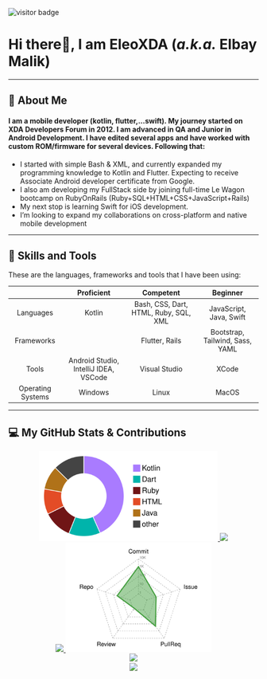 ![visitor badge](https://visitor-badge.glitch.me/badge?page_id=EleoXDA.visitor-badge&left_color=red&right_color=green&left_text=Number%20of%20Visitors)
# **Hi there👋, I am EleoXDA (*a.k.a.* Elbay Malik)**
  
---
## :information_desk_person:  About Me
#### I am a mobile developer (kotlin, flutter,...swift). My journey started on XDA Developers Forum in 2012. I am advanced in QA and Junior in Android Development. I have edited several apps and have worked with custom ROM/firmware for several devices. Following that:

- I started with simple Bash & XML, and currently expanded my programming knowledge to Kotlin and Flutter. Expecting to receive Associate Android developer certificate from Google.
- I also am developing my FullStack side by joining full-time Le Wagon bootcamp on RubyOnRails (Ruby+SQL+HTML+CSS+JavaScript+Rails)
- My next stop is learning Swift for iOS development.
- I’m looking to expand my collaborations on cross-platform and native mobile development

---

## :wrench:  Skills and Tools

These are the languages, frameworks and tools that I have been using:  


| | Proficient | Competent | Beginner |
| :-: | :-: | :-: | :-: |
| Languages | Kotlin | Bash, CSS, Dart, HTML, Ruby, SQL, XML | JavaScript, Java, Swift |
| Frameworks | | Flutter, Rails | Bootstrap, Tailwind, Sass, YAML |
| Tools | Android Studio, IntelliJ IDEA, VSCode | Visual Studio | XCode |
| Operating Systems | Windows | Linux | MacOS |
---

## :computer:  My GitHub Stats & Contributions

<div align="center">
  <a href="https://github.com/EleoXDA">
    <img height="180em" src="profile-3d-contrib/pie_lang_only.svg"/>
    <img height="180em" src="https://github-readme-stats.vercel.app/api?username=EleoXDA&count_private=true&show_icons=false&theme=vue&hide_rank=true&include_all_commits=false&hide_title=false"/>
  </a>
</div>
<div align="center">
  <a href="https://github.com/EleoXDA">
    <img height="220em" src="https://github-readme-stats.vercel.app/api/top-langs/?username=EleoXDA&langs_count=10&layout=compact&hide=c%2B%2B,CMake,C"/>
    <img height="220em" src="profile-3d-contrib/radar_contrib_only.svg"/>
  </a>
</div>
<div align="center">
  <a href="https://github.com/EleoXDA">
    <img height="180em" src="https://github-readme-streak-stats.herokuapp.com/?user=EleoXDA&theme=white"/>
  </a>
</div>
<div align="center">
  <a href="https://github.com/EleoXDA">
  <img width="1000em" src="https://eleo-readme-activity-graph.herokuapp.com/graph?username=EleoXDA&bg_color=ffffff&color=000000&line=4c9d9e&point=ff0000&area=true&hide_border=true&hide_title=true"/>
  </a>
</div>
